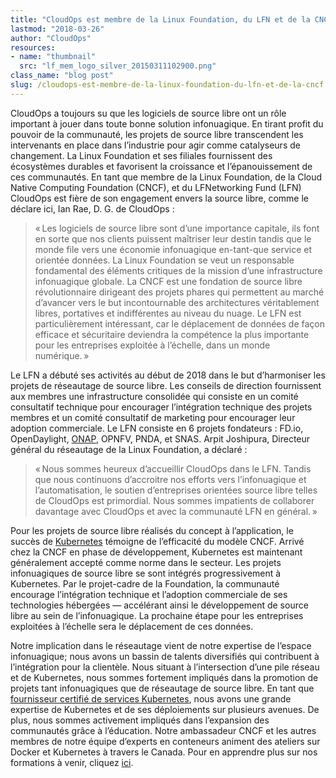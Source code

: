 ```yaml
---
title: "CloudOps est membre de la Linux Foundation, du LFN et de la CNCF"
lastmod: "2018-03-26"
author: "CloudOps"
resources:
- name: "thumbnail"
  src: "lf_mem_logo_silver_20150311102900.png"
class_name: "blog post"
slug: /cloudops-est-membre-de-la-linux-foundation-du-lfn-et-de-la-cncf
---
```


<p>CloudOps a toujours su que les logiciels de source libre ont un rôle important à jouer dans toute bonne solution infonuagique. En tirant profit du pouvoir de la communauté, les projets de source libre transcendent les intervenants en place dans l’industrie pour agir comme catalyseurs de changement. La Linux Foundation et ses filiales fournissent des écosystèmes durables et favorisent la croissance et l’épanouissement de ces communautés. En tant que membre de la Linux Foundation, de la Cloud Native Computing Foundation (CNCF), et du LFNetworking Fund (LFN) CloudOps est fière de son engagement envers la source libre, comme le déclare ici, Ian Rae, D. G. de CloudOps :</p><blockquote><p>« Les logiciels de source libre sont d’une importance capitale, ils font en sorte que nos clients puissent maîtriser leur destin tandis que le monde file vers une économie infonuagique en-tant-que service et orientée données. La Linux Foundation se veut un responsable fondamental des éléments critiques de la mission d’une infrastructure infonuagique globale. La CNCF est une fondation de source libre révolutionnaire dirigeant des projets phares qui permettent au marché d’avancer vers le but incontournable des architectures véritablement libres, portatives et indifférentes au niveau du nuage. Le LFN est particulièrement intéressant, car le déplacement de données de façon efficace et sécuritaire deviendra la compétence la plus importante pour les entreprises exploitée à l’échelle, dans un monde numérique. »</p></blockquote><p>Le LFN a débuté ses activités au début de 2018 dans le but d’harmoniser les projets de réseautage de source libre. Les conseils de direction fournissent aux membres une infrastructure consolidée qui consiste en un comité consultatif technique pour encourager l’intégration technique des projets membres et un comité consultatif de marketing pour encourager leur adoption commerciale. Le LFN consiste en 6 projets fondateurs : FD.io, OpenDaylight, <a href="https://www.cloudops.com/fr/2018/03/conteneuriser-une-paro-plateforme-dautomatisation-de-reseau-ouverte-par-souci-defficacite-les-raisons-pour-lesquelles-bell-a-cree-la-gop-avec-kubernetes/" target="_blank">ONAP</a>, OPNFV, PNDA, et SNAS. Arpit Joshipura, Directeur général du réseautage de la Linux Foundation, a déclaré :</p><blockquote><p>« Nous sommes heureux d’accueillir CloudOps dans le LFN. Tandis que nous continuons d’accroitre nos efforts vers l’infonuagique et l’automatisation, le soutien d’entreprises orientées source libre telles de CloudOps est primordial. Nous sommes impatients de collaborer davantage avec CloudOps et avec la communauté LFN en général. »</p></blockquote><p>Pour les projets de source libre réalisés du concept à l’application, le succès de <a href="https://www.cloudops.com/fr/2018/02/perdus-en-mer-comment-naviguer-sur-les-eaux-complexes-de-kubernetes-2/" target="_blank">Kubernetes</a> témoigne de l’efficacité du modèle CNCF. Arrivé chez la CNCF en phase de développement, Kubernetes est maintenant généralement accepté comme norme dans le secteur. Les projets infonuagiques de source libre se sont intégrés progressivement à Kubernetes. Par le projet-cadre de la Foundation, la communauté encourage l’intégration technique et l’adoption commerciale de ses technologies hébergées — accélérant ainsi le développement de source libre au sein de l’infonuagique. La prochaine étape pour les entreprises exploitées à l’échelle sera le déplacement de ces données.</p><p>Notre implication dans le réseautage vient de notre expertise de l’espace infonuagique; nous avons un bassin de talents diversifiés qui contribuent à l’intégration pour la clientèle. Nous situant à l’intersection d’une pile réseau et de Kubernetes, nous sommes fortement impliqués dans la promotion de projets tant infonuagiques que de réseautage de source libre. En tant que <a href="https://www.cloudops.com/fr/2018/03/cloudops-est-un-fournisseur-certifie-de-services-kubernetes-2/" target="_blank">fournisseur certifié de services Kubernetes</a>, nous avons une grande expertise de Kubernetes et de ses déploiements sur plusieurs avenues. De plus, nous sommes activement impliqués dans l’expansion des communautés grâce à l’éducation. Notre ambassadeur CNCF et les autres membres de notre équipe d’experts en conteneurs animent des ateliers sur Docker et Kubernetes à travers le Canada. Pour en apprendre plus sur nos formations à venir, cliquez <a href="https://www.cloudops.com/fr/ateliers-docker-kubernetes/" target="_blank">ici</a>.</p>